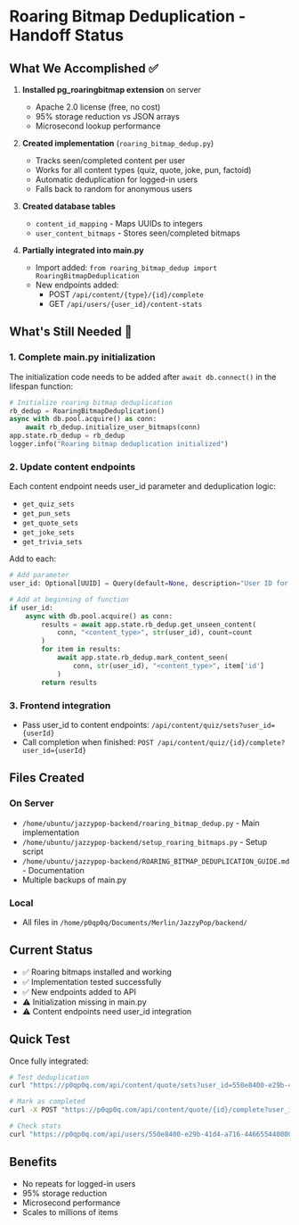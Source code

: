 # Roaring Bitmap Deduplication - Handoff Status

## What We Accomplished ✅

1. **Installed pg_roaringbitmap extension** on server
   - Apache 2.0 license (free, no cost)
   - 95% storage reduction vs JSON arrays
   - Microsecond lookup performance

2. **Created implementation** (`roaring_bitmap_dedup.py`)
   - Tracks seen/completed content per user
   - Works for all content types (quiz, quote, joke, pun, factoid)
   - Automatic deduplication for logged-in users
   - Falls back to random for anonymous users

3. **Created database tables**
   - `content_id_mapping` - Maps UUIDs to integers
   - `user_content_bitmaps` - Stores seen/completed bitmaps

4. **Partially integrated into main.py**
   - Import added: `from roaring_bitmap_dedup import RoaringBitmapDeduplication`
   - New endpoints added:
     - POST `/api/content/{type}/{id}/complete`
     - GET `/api/users/{user_id}/content-stats`

## What's Still Needed 🔧

### 1. Complete main.py initialization
The initialization code needs to be added after `await db.connect()` in the lifespan function:
```python
# Initialize roaring bitmap deduplication
rb_dedup = RoaringBitmapDeduplication()
async with db.pool.acquire() as conn:
    await rb_dedup.initialize_user_bitmaps(conn)
app.state.rb_dedup = rb_dedup
logger.info("Roaring bitmap deduplication initialized")
```

### 2. Update content endpoints
Each content endpoint needs user_id parameter and deduplication logic:
- `get_quiz_sets`
- `get_pun_sets`
- `get_quote_sets`
- `get_joke_sets`
- `get_trivia_sets`

Add to each:
```python
# Add parameter
user_id: Optional[UUID] = Query(default=None, description="User ID for deduplication")

# Add at beginning of function
if user_id:
    async with db.pool.acquire() as conn:
        results = await app.state.rb_dedup.get_unseen_content(
            conn, "<content_type>", str(user_id), count=count
        )
        for item in results:
            await app.state.rb_dedup.mark_content_seen(
                conn, str(user_id), "<content_type>", item['id']
            )
        return results
```

### 3. Frontend integration
- Pass user_id to content endpoints: `/api/content/quiz/sets?user_id={userId}`
- Call completion when finished: `POST /api/content/quiz/{id}/complete?user_id={userId}`

## Files Created

### On Server
- `/home/ubuntu/jazzypop-backend/roaring_bitmap_dedup.py` - Main implementation
- `/home/ubuntu/jazzypop-backend/setup_roaring_bitmaps.py` - Setup script
- `/home/ubuntu/jazzypop-backend/ROARING_BITMAP_DEDUPLICATION_GUIDE.md` - Documentation
- Multiple backups of main.py

### Local
- All files in `/home/p0qp0q/Documents/Merlin/JazzyPop/backend/`

## Current Status
- ✅ Roaring bitmaps installed and working
- ✅ Implementation tested successfully
- ✅ New endpoints added to API
- ⚠️ Initialization missing in main.py
- ⚠️ Content endpoints need user_id integration

## Quick Test
Once fully integrated:
```bash
# Test deduplication
curl "https://p0qp0q.com/api/content/quote/sets?user_id=550e8400-e29b-41d4-a716-446655440000"

# Mark as completed
curl -X POST "https://p0qp0q.com/api/content/quote/{id}/complete?user_id=550e8400-e29b-41d4-a716-446655440000"

# Check stats
curl "https://p0qp0q.com/api/users/550e8400-e29b-41d4-a716-446655440000/content-stats"
```

## Benefits
- No repeats for logged-in users
- 95% storage reduction
- Microsecond performance
- Scales to millions of items